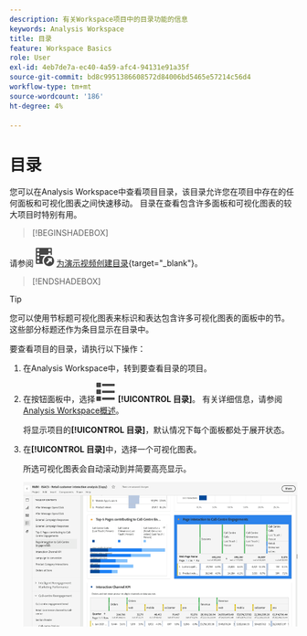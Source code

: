 ```yaml
---
description: 有关Workspace项目中的目录功能的信息
keywords: Analysis Workspace
title: 目录
feature: Workspace Basics
role: User
exl-id: 4eb7de7a-ec40-4a59-afc4-94131e91a35f
source-git-commit: bd8c9951386608572d84006bd5465e57214c56d4
workflow-type: tm+mt
source-wordcount: '186'
ht-degree: 4%

---
```


# 目录

您可以在Analysis Workspace中查看项目目录，该目录允许您在项目中存在的任何面板和可视化图表之间快速移动。 目录在查看包含许多面板和可视化图表的较大项目时特别有用。

>[!BEGINSHADEBOX]

请参阅![VideoCheckedOut](/help/assets/icons/VideoCheckedOut.svg) [为演示视频创建目录](https://video.tv.adobe.com/v/26990/?quality=12&learn=on){target="_blank"}。

>[!ENDSHADEBOX]


>[!TIP]
>
>您可以使用节标题可视化图表来标识和表达包含许多可视化图表的面板中的节。 这些部分标题还作为条目显示在目录中。
>


要查看项目的目录，请执行以下操作：

1. 在Analysis Workspace中，转到要查看目录的项目。

1. 在按钮面板中，选择![视图列表](/help/assets/icons/ViewList.svg) **[!UICONTROL 目录]**。 有关详细信息，请参阅[Analysis Workspace概述](/help/analysis-workspace/home.md)。<br/>

   将显示项目的&#x200B;**[!UICONTROL 目录]**，默认情况下每个面板都处于展开状态。

1. 在&#x200B;**[!UICONTROL 目录]**&#x200B;中，选择一个可视化图表。<br/>

   所选可视化图表会自动滚动到并简要高亮显示。

   ![目录突出显示](assets/toc-highlighted.png)
